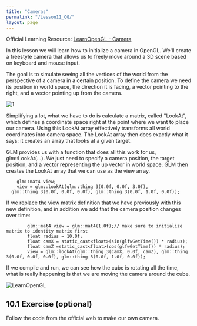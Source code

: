 ```yaml
---
title: "Cameras"
permalink: "/Lesson11_OG/"
layout: page
---
```


Official Learning Resource: [LearnOpenGL - Camera](https://learnopengl.com/Getting-started/Camera)

In this lesson we will learn how to initialize a camera in OpenGL. We'll create a freestyle camera that allows us to freely move around a 3D scene based on keyboard and mouse input.

The goal is to simulate seeing all the vertices of the world from the perspective of a camera in a certain position. To define the camera we need its position in world space, the direction it is facing, a vector pointing to the right, and a vector pointing up from the camera.

![1](https://github.com/esterUOC/esterUOC.github.io/assets/128288660/907a1db7-e22c-4aa0-a313-c7aff41e1f9b)

Simplifying a lot, what we have to do is calculate a matrix, called "LookAt", which defines a coordinate space right at the point where we want to place our camera.
Using this LookAt array effectively transforms all world coordinates into camera space. The LookAt array then does exactly what it says: it creates an array that looks at a given target.

GLM provides us with a function that does all this work for us, glm::LookAt(...). We just need to specify a camera position, the target position, and a vector representing the up vector in world space. GLM then creates the LookAt array that we can use as the view array.
```
	glm::mat4 view;
	view = glm::lookAt(glm::thing 3(0.0f, 0.0f, 3.0f),			
  glm::thing 3(0.0f, 0.0f, 0.0f), glm::thing 3(0.0f, 1.0f, 0.0f));
```

If we replace the view matrix definition that we have previously with this new definition, and in addition we add that the camera position changes over time:
```
		glm::mat4 view = glm::mat4(1.0f);// make sure to initialize matrix to identity matrix first
		float radius = 10.0f;
		float camX = static_cast<float>(sin(glfwGetTime()) * radius);
		float camZ =static_cast<float>(cos(glfwGetTime()) * radius);
		view = glm::lookAt(glm::thing 3(camX, 0.0f, camZ), glm::thing 3(0.0f, 0.0f, 0.0f), glm::thing 3(0.0f, 1.0f, 0.0f));
```
If we compile and run, we can see how the cube is rotating all the time, what is really happening is that we are moving the camera around the cube.

![LearnOpenGL](https://github.com/esterUOC/esterUOC.github.io/assets/128288660/e1a12b03-7f58-4336-809a-50c59f87c812)

## 10.1 Exercise (optional)

Follow the code from the official web to make our own camera.
